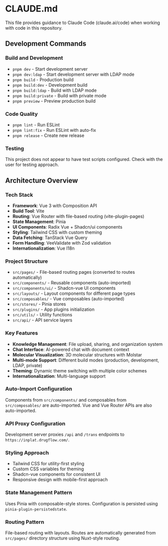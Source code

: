 # CLAUDE.md

This file provides guidance to Claude Code (claude.ai/code) when working with code in this repository.

## Development Commands

### Build and Development
- `pnpm dev` - Start development server
- `pnpm dev:ldap` - Start development server with LDAP mode
- `pnpm build` - Production build
- `pnpm build:dev` - Development build
- `pnpm build:ldap` - Build with LDAP mode
- `pnpm build:private` - Build with private mode
- `pnpm preview` - Preview production build

### Code Quality
- `pnpm lint` - Run ESLint
- `pnpm lint:fix` - Run ESLint with auto-fix
- `pnpm release` - Create new release

### Testing
This project does not appear to have test scripts configured. Check with the user for testing approach.

## Architecture Overview

### Tech Stack
- **Framework**: Vue 3 with Composition API
- **Build Tool**: Vite
- **Routing**: Vue Router with file-based routing (vite-plugin-pages)
- **State Management**: Pinia
- **UI Components**: Radix Vue + Shadcn/ui components
- **Styling**: Tailwind CSS with custom theming
- **Data Fetching**: TanStack Vue Query
- **Form Handling**: VeeValidate with Zod validation
- **Internationalization**: Vue I18n

### Project Structure
- `src/pages/` - File-based routing pages (converted to routes automatically)
- `src/components/` - Reusable components (auto-imported)
- `src/components/ui/` - Shadcn-vue UI components
- `src/layouts/` - Layout components for different page types
- `src/composables/` - Vue composables (auto-imported)
- `src/stores/` - Pinia stores
- `src/plugins/` - App plugins initialization
- `src/utils/` - Utility functions
- `src/api/` - API service layers

### Key Features
- **Knowledge Management**: File upload, sharing, and organization system
- **Chat Interface**: AI-powered chat with document context
- **Molecular Visualization**: 3D molecular structures with Molstar
- **Multi-mode Support**: Different build modes (production, development, LDAP, private)
- **Theming**: Dynamic theme switching with multiple color schemes
- **Internationalization**: Multi-language support

### Auto-Import Configuration
Components from `src/components/` and composables from `src/composables/` are auto-imported. Vue and Vue Router APIs are also auto-imported.

### API Proxy Configuration
Development server proxies `/api` and `/trans` endpoints to `https://inplat.drugflow.com/`.

### Styling Approach
- Tailwind CSS for utility-first styling
- Custom CSS variables for theming
- Shadcn-vue components for consistent UI
- Responsive design with mobile-first approach

### State Management Pattern
Uses Pinia with composable-style stores. Configuration is persisted using `pinia-plugin-persistedstate`.

### Routing Pattern
File-based routing with layouts. Routes are automatically generated from `src/pages/` directory structure using Nuxt-style routing.